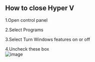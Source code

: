 ## How to close Hyper V

1.Open control panel

2.Select Programs

3.Select Turn Windows features on or off

4.Uncheck these box <br>
![image](https://user-images.githubusercontent.com/88961123/207826194-0a0ee425-6013-47de-878e-1f3b77656720.png)
